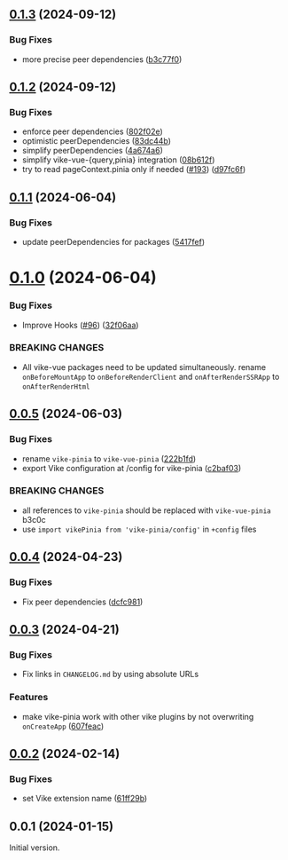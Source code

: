 ## [0.1.3](https://github.com/vikejs/vike-vue/compare/vike-vue-pinia@0.1.2...vike-vue-pinia@0.1.3) (2024-09-12)


### Bug Fixes

* more precise peer dependencies ([b3c77f0](https://github.com/vikejs/vike-vue/commit/b3c77f0eee7cec39f52b125e40d98a9dd7d8a7e4))



## [0.1.2](https://github.com/vikejs/vike-vue/compare/vike-vue-pinia@0.1.1...vike-vue-pinia@0.1.2) (2024-09-12)


### Bug Fixes

* enforce peer dependencies ([802f02e](https://github.com/vikejs/vike-vue/commit/802f02e32c2aa3e92f5816d121c4b28a243aede2))
* optimistic peerDependencies ([83dc44b](https://github.com/vikejs/vike-vue/commit/83dc44b30226fdd6b9fb344da11beb2f71cc3e11))
* simplify peerDependencies ([4a674a6](https://github.com/vikejs/vike-vue/commit/4a674a67bf19c19f111afdeb648629539a165e97))
* simplify vike-vue-{query,pinia} integration ([08b612f](https://github.com/vikejs/vike-vue/commit/08b612f689545e54e42cfd7ed2639680c182f7fb))
* try to read pageContext.pinia only if needed ([#193](https://github.com/vikejs/vike-vue/issues/193)) ([d97fc6f](https://github.com/vikejs/vike-vue/commit/d97fc6fac4984c95d922248ec660ae2b0226cbfe))



## [0.1.1](https://github.com/vikejs/vike-vue/compare/vike-vue-pinia@0.1.0...vike-vue-pinia@0.1.1) (2024-06-04)


### Bug Fixes

* update peerDependencies for packages ([5417fef](https://github.com/vikejs/vike-vue/commit/5417fefb1f4951da3b701164f8d2a51178c012e7))



# [0.1.0](https://github.com/vikejs/vike-vue/compare/vike-vue-pinia@0.0.5...vike-vue-pinia@0.1.0) (2024-06-04)


### Bug Fixes

* Improve Hooks ([#96](https://github.com/vikejs/vike-vue/issues/96)) ([32f06aa](https://github.com/vikejs/vike-vue/commit/32f06aa1d2ca72e0c935c05bee814f031f41554a))


### BREAKING CHANGES

* All vike-vue packages need to be updated simultaneously.
rename `onBeforeMountApp` to `onBeforeRenderClient` and `onAfterRenderSSRApp` to `onAfterRenderHtml`



## [0.0.5](https://github.com/vikejs/vike-vue/compare/vike-pinia@0.0.4...vike-vue-pinia@0.0.5) (2024-06-03)


### Bug Fixes

* rename `vike-pinia` to `vike-vue-pinia` ([222b1fd](https://github.com/vikejs/vike-vue/commit/222b1fd5f7530837755ab0798becfea9ba0261bd))
* export Vike configuration at /config for vike-pinia ([c2baf03](https://github.com/vikejs/vike-vue/commit/c2baf039279f73bdfecb9d1227ce6703ec3b75d4))


### BREAKING CHANGES

* all references to `vike-pinia` should be replaced with `vike-vue-pinia`
b3c0c
* use `import vikePinia from 'vike-pinia/config'` in `+config` files



## [0.0.4](https://github.com/vikejs/vike-vue/compare/vike-pinia@0.0.3...vike-pinia@0.0.4) (2024-04-23)

### Bug Fixes

* Fix peer dependencies ([dcfc981](https://github.com/vikejs/vike-vue/commit/dcfc981a43c2c2a98d3dc13fb4f10354245fcd17))


## [0.0.3](https://github.com/vikejs/vike-vue/compare/vike-pinia@0.0.2...vike-pinia@0.0.3) (2024-04-21)

### Bug Fixes

* Fix links in `CHANGELOG.md` by using absolute URLs

### Features

* make vike-pinia work with other vike plugins by not overwriting `onCreateApp` ([607feac](https://github.com/vikejs/vike-vue/commit/607feac13997685e1ae20d067643ec2815ffab00))


## [0.0.2](https://github.com/vikejs/vike-vue/compare/vike-pinia@0.0.1...vike-pinia@0.0.2) (2024-02-14)


### Bug Fixes

* set Vike extension name ([61ff29b](https://github.com/vikejs/vike-vue/commits/61ff29be2d3209a11324b2755f3857ece6aec9d1))



## 0.0.1 (2024-01-15)

Initial version.
